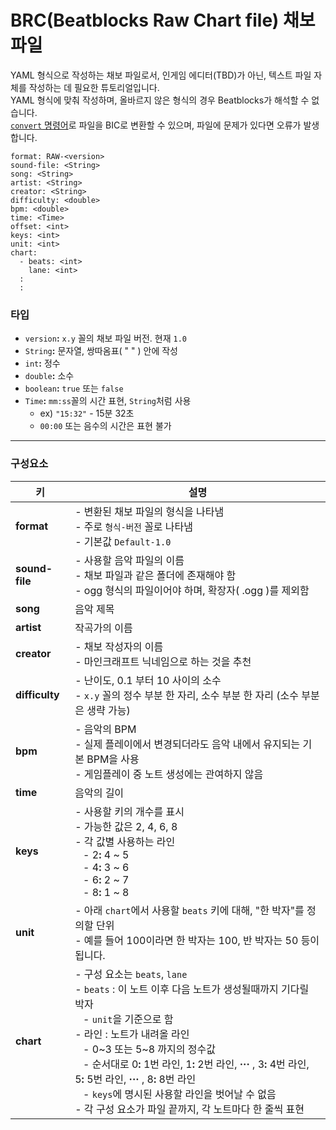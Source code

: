 # BRC(Beatblocks Raw Chart file) 채보 파일

YAML 형식으로 작성하는 채보 파일로서, 인게임 에디터(TBD)가 아닌, 텍스트 파일 자체를 작성하는 데 필요한 튜토리얼입니다.<br>
YAML 형식에 맞춰 작성하며, 올바르지 않은 형식의 경우 Beatblocks가 해석할 수 없습니다.<br>
[`convert` 명령어](Commands.md)로 파일을 BIC로 변환할 수 있으며, 파일에 문제가 있다면 오류가 발생합니다.

```
format: RAW-<version>
sound-file: <String>
song: <String>
artist: <String>
creator: <String>
difficulty: <double>
bpm: <double>
time: <Time>
offset: <int>
keys: <int>
unit: <int>
chart: 
  - beats: <int>
    lane: <int>
  :
  :
```

### 타입

- `version`**:** `x.y` 꼴의 채보 파일 버전. 현재 `1.0`
- `String`**:** 문자열, 쌍따옴표( " " ) 안에 작성
- `int`**:** 정수
- `double`**:** 소수
- `boolean`**:** `true` 또는 `false`
- `Time`**:** `mm:ss`꼴의 시간 표현, `String`처럼 사용
  - ex) `"15:32"` - 15분 32초
  - `00:00` 또는 음수의 시간은 표현 불가

---
### 구성요소

| 키              | 설명                                                                                                                                                                                                                                                                                                                                                                                                                              |
|----------------|---------------------------------------------------------------------------------------------------------------------------------------------------------------------------------------------------------------------------------------------------------------------------------------------------------------------------------------------------------------------------------------------------------------------------------|
| **format**     | - 변환된 채보 파일의 형식을 나타냄<br> - 주로 `형식-버전` 꼴로 나타냄<br> - 기본값 `Default-1.0`                                                                                                                                                                                                                                                                                                                                                            |
| **sound-file** | - 사용할 음악 파일의 이름<br> - 채보 파일과 같은 폴더에 존재해야 함<br>- ogg 형식의 파일이어야 하며, 확장자( .ogg )를 제외함                                                                                                                                                                                                                                                                                                                                              |
| **song**       | 음악 제목                                                                                                                                                                                                                                                                                                                                                                                                                           |
| **artist**     | 작곡가의 이름                                                                                                                                                                                                                                                                                                                                                                                                                         |
| **creator**    | - 채보 작성자의 이름<br>- 마인크래프트 닉네임으로 하는 것을 추천                                                                                                                                                                                                                                                                                                                                                                                         |
| **difficulty** | - 난이도, 0.1 부터 10 사이의 소수<br>- `x.y` 꼴의 정수 부분 한 자리, 소수 부분 한 자리 (소수 부분은 생략 가능)                                                                                                                                                                                                                                                                                                                                                     |
| **bpm**        | - 음악의 BPM<br>- 실제 플레이에서 변경되더라도 음악 내에서 유지되는 기본 BPM을 사용<br>- 게임플레이 중 노트 생성에는 관여하지 않음                                                                                                                                                                                                                                                                                                                                              |
| **time**       | 음악의 길이                                                                                                                                                                                                                                                                                                                                                                                                                          |
| **keys**       | - 사용할 키의 개수를 표시<br>- 가능한 값은 2, 4, 6, 8<br>- 각 값별 사용하는 라인 <br>&nbsp;&nbsp;&nbsp;- 2<!---->**:** 4 ~ 5 <br>&nbsp;&nbsp;&nbsp;- 4<!---->**:** 3 ~ 6 <br>&nbsp;&nbsp;&nbsp;- 6<!---->**:** 2 ~ 7 <br>&nbsp;&nbsp;&nbsp;- 8<!---->**:** 1 ~ 8                                                                                                                                                                                        |
| **unit**       | - 아래 `chart`에서 사용할 `beats` 키에 대해, "한 박자"를 정의할 단위<br>- 예를 들어 100이라면 한 박자는 100, 반 박자는 50 등이 됩니다.                                                                                                                                                                                                                                                                                                                                  |
| **chart**      | - 구성 요소는 `beats`, `lane` <br>- `beats` : 이 노트 이후 다음 노트가 생성될때까지 기다릴 박자<br>&nbsp;&nbsp;&nbsp;- `unit`을 기준으로 함<br>- 라인 : 노트가 내려올 라인 <br>&nbsp;&nbsp;&nbsp;- 0\~3 또는 5\~8 까지의 정수값<br>&nbsp;&nbsp;&nbsp;- 순서대로 0<!---->**:** 1번 라인, 1<!---->**:** 2번 라인, **···** , 3<!---->**:** 4번 라인, 5<!---->**:** 5번 라인, **···** , 8<!---->**:** 8번 라인 <br>&nbsp;&nbsp;&nbsp;- `keys`에 명시된 사용할 라인을 벗어날 수 없음<br>- 각 구성 요소가 파일 끝까지, 각 노트마다 한 줄씩 표현 |